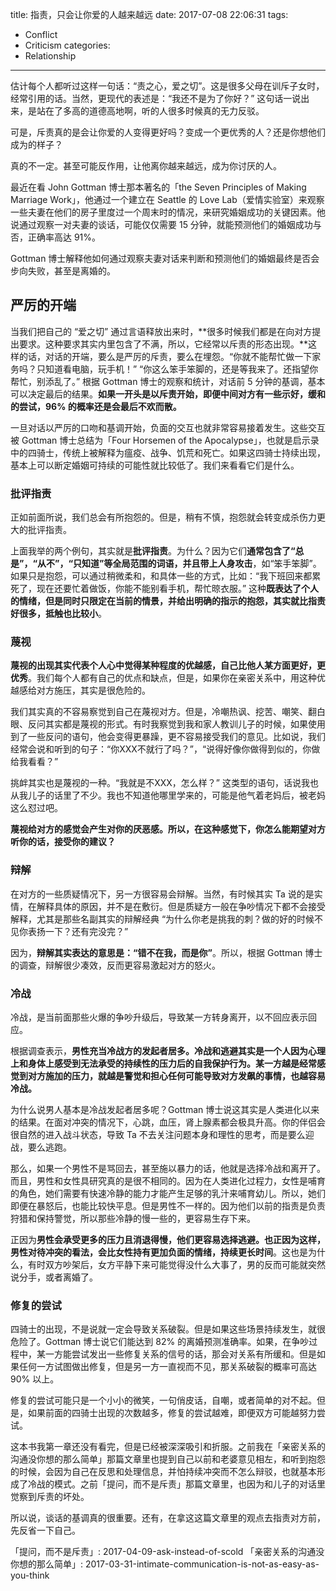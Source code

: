 title: 指责，只会让你爱的人越来越远
date: 2017-07-08 22:06:31
tags:
  - Conflict
  - Criticism
categories:
  - Relationship
---

估计每个人都听过这样一句话：“责之心，爱之切”。这是很多父母在训斥子女时，经常引用的话。当然，更现代的表述是：“我还不是为了你好？” 这句话一说出来，是站在了多高的道德高地啊，听的人很多时候真的无力反驳。  

可是，斥责真的是会让你爱的人变得更好吗？变成一个更优秀的人？还是你想他们成为的样子？  

真的不一定。甚至可能反作用，让他离你越来越远，成为你讨厌的人。  

最近在看 John Gottman 博士那本著名的「the Seven Principles of Making Marriage Work」，他通过一个建立在 Seattle 的 Love Lab（爱情实验室）来观察一些夫妻在他们的房子里度过一个周末时的情况，来研究婚姻成功的关键因素。他说通过观察一对夫妻的谈话，可能仅仅需要 15 分钟，就能预测他们的婚姻成功与否，正确率高达 91%。  

Gottman 博士解释他如何通过观察夫妻对话来判断和预测他们的婚姻最终是否会步向失败，甚至是离婚的。  


## 严厉的开端  

当我们把自己的 “爱之切” 通过言语释放出来时，**很多时候我们都是在向对方提出要求。这种要求其实内里包含了不满，所以，它经常以斥责的形态出现。**这样的话，对话的开端，要么是严厉的斥责，要么在埋怨。“你就不能帮忙做一下家务吗？只知道看电脑，玩手机！” “你这么笨手笨脚的，还是等我来了。还指望你帮忙，别添乱了。” 根据 Gottman 博士的观察和统计，对话前 5 分钟的基调，基本可以决定最后的结果。**如果一开头是以斥责开始，即便中间对方有一些示好，缓和的尝试，96% 的概率还是会最后不欢而散。**  

一旦对话以严厉的口吻和基调开始，负面的交互也就非常容易接着发生。这些交互被 Gottman 博士总结为「Four Horsemen of the Apocalypse」，也就是启示录中的四骑士，传统上被解释为瘟疫、战争、饥荒和死亡。如果这四骑士持续出现，基本上可以断定婚姻可持续的可能性就比较低了。我们来看看它们是什么。  


### 批评指责

正如前面所说，我们总会有所抱怨的。但是，稍有不慎，抱怨就会转变成杀伤力更大的批评指责。  

上面我举的两个例句，其实就是**批评指责**。为什么？因为它们**通常包含了“总是”，“从不”，“只知道”等全局范围的词语，并且带上人身攻击**，如“笨手笨脚”。如果只是抱怨，可以通过稍微柔和，和具体一些的方式，比如：“我下班回来都累死了，现在还要忙着做饭，你能不能别看手机，帮忙晾衣服。” 这种**既表达了个人的情绪，但是同时只限定在当前的情景，并给出明确的指示的抱怨，其实就比指责好很多，抵触也比较小**。  


### 蔑视

**蔑视的出现其实代表个人心中觉得某种程度的优越感，自己比他人某方面更好，更优秀**。我们每个人都有自己的优点和缺点，但是，如果你在亲密关系中，用这种优越感给对方施压，其实是很危险的。  

我们其实真的不容易察觉到自己在蔑视对方。但是，冷嘲热讽、挖苦、嘲笑、翻白眼、反问其实都是蔑视的形式。有时我察觉到我和家人教训儿子的时候，如果使用到了一些反问的语句，他会变得更暴躁，更不容易接受我们的意见。比如说，我们经常会说和听到的句子：“你XXX不就行了吗？”，“说得好像你做得到似的，你做给我看看？”

挑衅其实也是蔑视的一种。“我就是不XXX，怎么样？” 这类型的语句，话说我也从我儿子的话里了不少。我也不知道他哪里学来的，可能是他气着老妈后，被老妈这么怼过吧。  

**蔑视给对方的感觉会产生对你的厌恶感。所以，在这种感觉下，你怎么能期望对方听你的话，接受你的建议？**  


### 辩解

在对方的一些质疑情况下，另一方很容易会辩解。当然，有时候其实 Ta 说的是实情，在解释具体的原因，并不是在敷衍。但是质疑方一般在争吵情况下都不会接受解释，尤其是那些名副其实的辩解经典 “为什么你老是挑我的刺？做的好的时候不见你表扬一下？还有完没完？”  

因为，**辩解其实表达的意思是：“错不在我，而是你”**。所以，根据 Gottman 博士的调查，辩解很少凑效，反而更容易激起对方的怒火。  


### 冷战

冷战，是当前面那些火爆的争吵升级后，导致某一方转身离开，以不回应表示回应。  

根据调查表示，**男性充当冷战方的发起者居多。冷战和逃避其实是一个人因为心理上和身体上感受到无法承受的持续性的压力后的自我保护行为。某一方越是经常感觉到对方施加的压力，就越是警觉和担心任何可能导致对方发飙的事情，也越容易冷战。**  

为什么说男人基本是冷战发起者居多呢？Gottman 博士说这其实是人类进化以来的结果。在面对冲突的情况下，心跳，血压，肾上腺素都会极具升高。你的伴侣会很自然的进入战斗状态，导致 Ta 不去关注问题本身和理性的思考，而是要么迎战，要么逃跑。  

那么，如果一个男性不是骂回去，甚至施以暴力的话，他就是选择冷战和离开了。而且，男性和女性具研究真的是很不相同的。因为在人类进化过程力，女性是哺育的角色，她们需要有快速冷静的能力才能产生足够的乳汁来哺育幼儿。所以，她们即便在暴怒后，也能比较快平息。但是男性不一样的。因为他们以前的指责是负责狩猎和保持警觉，所以那些冷静的慢一些的，更容易生存下来。  

正因为**男性会承受更多的压力且消退得慢，他们更容易选择逃避。也正因为这样，男性对待冲突的看法，会比女性持有更加负面的情绪，持续更长时间**。这也是为什么，有时双方吵架后，女方平静下来可能觉得没什么大事了，男的反而可能就突然说分手，或者离婚了。  


### 修复的尝试

四骑士的出现，不是说就一定会导致关系破裂。但是如果这些场景持续发生，就很危险了。Gottman 博士说它们能达到 82% 的离婚预测准确率。如果，在争吵过程中，某一方能尝试发出一些修复关系的信号的话，那会对关系有所缓和。但是如果任何一方试图做出修复，但是另一方一直视而不见，那关系破裂的概率可高达 90% 以上。  

修复的尝试可能只是一个小小的微笑，一句俏皮话，自嘲，或者简单的对不起。但是，如果前面的四骑士出现的次数越多，修复的尝试越难，即便双方可能越努力尝试。  


这本书我第一章还没有看完，但是已经被深深吸引和折服。之前我在「亲密关系的沟通没你想的那么简单」那篇文章里也提到自己以前和老婆意见相左，和听到抱怨的时候，会因为自己在反思和处理信息，并怕持续冲突而不怎么辩驳，也就基本形成了冷战的模式。之前「提问，而不是斥责」那篇文章里，也因为和儿子的对话里觉察到斥责的坏处。  

所以说，谈话的基调真的很重要。还有，在拿这这篇文章里的观点去指责对方前，先反省一下自己。  



「提问，而不是斥责」: 2017-04-09-ask-instead-of-scold
「亲密关系的沟通没你想的那么简单」: 2017-03-31-intimate-communication-is-not-as-easy-as-you-think

